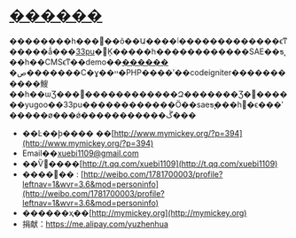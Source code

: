 # [������](http://meikaili.com) #

��������һ���򵥺��õ��Ա����ٲ�������������ϵͳ�����ǻ���[33pu](https://github.com/yuguo/33pu)�޸Ķ�����һ������������SAE��ƽ̨��һ��CMSϵͳ��demo��[������](http://meikaili.com)
�ص�������С�ɣ��ײ�PHP����ʹ��codeigniter�����������䱸��һ��ѡƷ���򣬿������������Զ�������Ʒ�������yugoo��33pu������������Ӧ��saeƽ̨���һ᲻�ϵ���ʹ�����ø���ǿ�����������ڴ���
- ��Ŀ��ϸ���� ��[http://www.mymickey.org/?p=394](http://www.mymickey.org/?p=394)
- Email��xuebi1109@gmail.com
- ��Ѷ΢����[http://t.qq.com/xuebi1109](http://t.qq.com/xuebi1109)
- ����΢�� : [http://weibo.com/1781700003/profile?leftnav=1&wvr=3.6&mod=personinfo](http://weibo.com/1781700003/profile?leftnav=1&wvr=3.6&mod=personinfo)
- ������ҳ��[http://mymickey.org](http://mymickey.org)
- 捐献：https://me.alipay.com/yuzhenhua